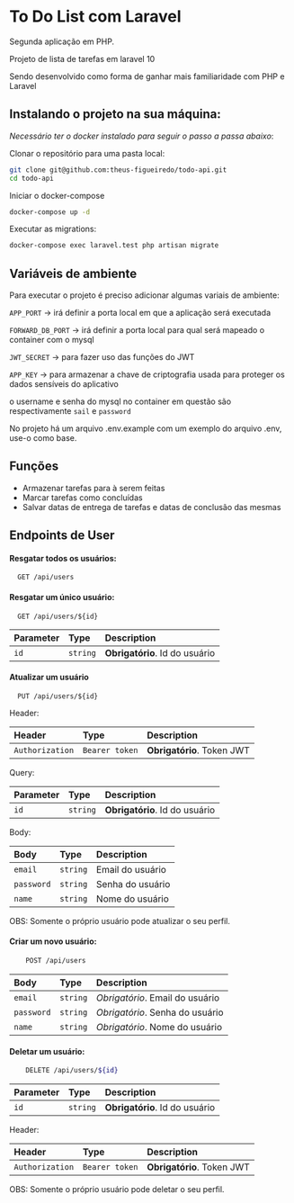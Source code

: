 
# To Do List com Laravel

Segunda aplicação em PHP.

Projeto de lista de tarefas em laravel 10

Sendo desenvolvido como forma de ganhar mais familiaridade com PHP e Laravel


## Instalando o projeto na sua máquina:

_Necessário ter o docker instalado para seguir o passo a passa abaixo_:

Clonar o repositório para uma pasta local:

```bash
git clone git@github.com:theus-figueiredo/todo-api.git
cd todo-api
```

Iniciar o docker-compose

```bash
docker-compose up -d
```

Executar as migrations:

```bash
docker-compose exec laravel.test php artisan migrate
```


## Variáveis de ambiente

Para executar o projeto é preciso adicionar algumas variais de ambiente:

`APP_PORT` -> irá definir a porta local em que a aplicação será executada

`FORWARD_DB_PORT` -> irá definir a porta local para qual será mapeado o container com o mysql

`JWT_SECRET` -> para fazer uso das funções do JWT

`APP_KEY` -> para armazenar a chave de criptografia usada para proteger os dados sensíveis do aplicativo


o username e senha do mysql no container em questão são respectivamente `sail` e `password`

No projeto há um arquivo .env.example com um exemplo do arquivo .env, use-o como base.



## Funções

- Armazenar tarefas para à serem feitas
- Marcar tarefas como concluídas
- Salvar datas de entrega de tarefas e datas de conclusão das mesmas



## Endpoints de User

#### Resgatar todos os usuários:

```http
  GET /api/users
```


#### Resgatar um único usuário:

```http
  GET /api/users/${id}
```

| Parameter | Type     | Description                       |
| :-------- | :------- | :-------------------------------- |
| `id`      | `string` | **Obrigatório**. Id do usuário |


#### Atualizar um usuário

```http
  PUT /api/users/${id}
```

Header:

| Header | Type     | Description                       |
| :-------- | :------- | :-------------------------------- |
| `Authorization`      | `Bearer token` | **Obrigatório**. Token JWT    |

Query:

| Parameter | Type     | Description                       |
| :-------- | :------- | :-------------------------------- |
| `id`      | `string` | **Obrigatório**. Id do usuário    |

Body:

| Body      | Type     | Description                       |
| :-------- | :------- | :-------------------------------- |
| `email`   | `string` | Email do usuário   |
| `password`   | `string` | Senha do usuário   |
| `name`   | `string` | Nome do usuário   |

OBS: Somente o próprio usuário pode atualizar o seu perfil.

#### Criar um novo usuário:

```bash
    POST /api/users
```

| Body      | Type     | Description                       |
| :-------- | :------- | :-------------------------------- |
| `email`   | `string` | *Obrigatório*. Email do usuário   |
| `password`   | `string` | *Obrigatório*. Senha do usuário   |
| `name`   | `string` | *Obrigatório*. Nome do usuário   |


#### Deletar um usuário:



```bash
    DELETE /api/users/${id}
```


| Parameter | Type     | Description                       |
| :-------- | :------- | :-------------------------------- |
| `id`      | `string` | **Obrigatório**. Id do usuário |

Header:

| Header | Type     | Description                       |
| :-------- | :------- | :-------------------------------- |
| `Authorization`      | `Bearer token` | **Obrigatório**. Token JWT    |

OBS: Somente o próprio usuário pode deletar o seu perfil.

